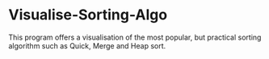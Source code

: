 # Visualise-Sorting-Algo
This program offers a visualisation of the most popular, but practical sorting algorithm such as Quick, Merge and Heap sort.
